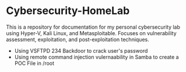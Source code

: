 # Cybersecurity-HomeLab
This is a repository for documentation for my personal cybersecurity lab using Hyper-V, Kali Linux, and Metasploitable. Focuses on vulnerability assessment, exploitation, and post-exploitation techniques.
- Using VSFTPD 234 Backdoor to crack user's password
- Using remote command injection vulernaability in Samba to create a POC File in /root